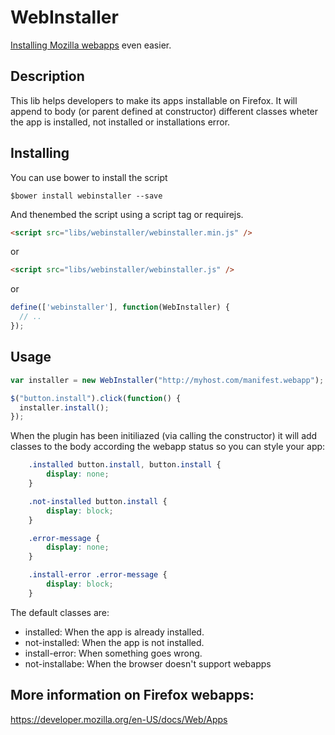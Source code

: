 WebInstaller
============

[Installing Mozilla webapps](http://https://developer.mozilla.org/en-US/docs/Web/API/Apps.install/ "Install") even easier.

Description
-----------
This lib helps developers to make its apps installable on Firefox.
It will append to body (or parent defined at constructor) different classes
wheter the app is installed, not installed or installations error.

Installing
-----
You can use bower to install the script

```
$bower install webinstaller --save
```

And thenembed the script using a script tag or requirejs.

```html
<script src="libs/webinstaller/webinstaller.min.js" />
```
or

```html
<script src="libs/webinstaller/webinstaller.js" />
```
or

```javascript
define(['webinstaller'], function(WebInstaller) {
  // ..
});
```

Usage
-----

```javascript
var installer = new WebInstaller("http://myhost.com/manifest.webapp");

$("button.install").click(function() {
  installer.install();
});
```

When the plugin has been initiliazed (via calling the constructor) it will add classes to the body according the webapp status so you can style your app:

```css
    .installed button.install, button.install {
        display: none;
    }

    .not-installed button.install {
        display: block;
    }

    .error-message {
        display: none;
    }

    .install-error .error-message {
        display: block;
    }
```

The default classes are:

- installed: When the app is already installed.
- not-installed: When the app is not installed.
- install-error: When something goes wrong.
- not-installabe: When the browser doesn't support webapps



More information on Firefox webapps:
------------------------------------

https://developer.mozilla.org/en-US/docs/Web/Apps

